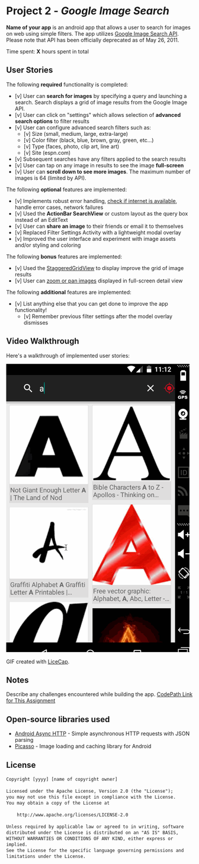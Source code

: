 # Project 2 - *Google Image Search*

**Name of your app** is an android app that allows a user to search for images on web using simple filters. The app utilizes [Google Image Search API](https://developers.google.com/image-search/). Please note that API has been officially deprecated as of May 26, 2011.

Time spent: **X** hours spent in total

## User Stories

The following **required** functionality is completed:

* [v] User can **search for images** by specifying a query and launching a search. Search displays a grid of image results from the Google Image API.
* [v] User can click on "settings" which allows selection of **advanced search options** to filter results
* [v] User can configure advanced search filters such as:
  * [v] Size (small, medium, large, extra-large)
  * [v] Color filter (black, blue, brown, gray, green, etc...)
  * [v] Type (faces, photo, clip art, line art)
  * [v] Site (espn.com)
* [v] Subsequent searches have any filters applied to the search results
* [v] User can tap on any image in results to see the image **full-screen**
* [v] User can **scroll down to see more images**. The maximum number of images is 64 (limited by API).

The following **optional** features are implemented:

* [v] Implements robust error handling, [check if internet is available](http://guides.codepath.com/android/Sending-and-Managing-Network-Requests#checking-for-network-connectivity), handle error cases, network failures
* [v] Used the **ActionBar SearchView** or custom layout as the query box instead of an EditText
* [v] User can **share an image** to their friends or email it to themselves
* [v] Replaced Filter Settings Activity with a lightweight modal overlay
* [v] Improved the user interface and experiment with image assets and/or styling and coloring

The following **bonus** features are implemented:

* [v] Used the [StaggeredGridView](https://github.com/f-barth/AndroidStaggeredGrid) to display improve the grid of image results
* [v] User can [zoom or pan images](https://github.com/MikeOrtiz/TouchImageView) displayed in full-screen detail view

The following **additional** features are implemented:

* [v] List anything else that you can get done to improve the app functionality!
  * [v] Remember previous filter settings after the model overlay dismisses

## Video Walkthrough 

Here's a walkthrough of implemented user stories:

![Video Walkthrough](android_week2_demo_ydlin.gif)

GIF created with [LiceCap](http://www.cockos.com/licecap/).

## Notes

Describe any challenges encountered while building the app.
[CodePath Link for This Assignment](http://courses.codepath.com/courses/intro_to_android/week/2#!assignment)

## Open-source libraries used

- [Android Async HTTP](https://github.com/loopj/android-async-http) - Simple asynchronous HTTP requests with JSON parsing
- [Picasso](http://square.github.io/picasso/) - Image loading and caching library for Android

## License

    Copyright [yyyy] [name of copyright owner]

    Licensed under the Apache License, Version 2.0 (the "License");
    you may not use this file except in compliance with the License.
    You may obtain a copy of the License at

        http://www.apache.org/licenses/LICENSE-2.0

    Unless required by applicable law or agreed to in writing, software
    distributed under the License is distributed on an "AS IS" BASIS,
    WITHOUT WARRANTIES OR CONDITIONS OF ANY KIND, either express or implied.
    See the License for the specific language governing permissions and
    limitations under the License.
